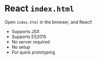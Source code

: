 # React `index.html`

Open `index.html` in the browser, and React!

* Supports JSX
* Supports ES2015
* No server required
* No setup
* For quick prototyping
